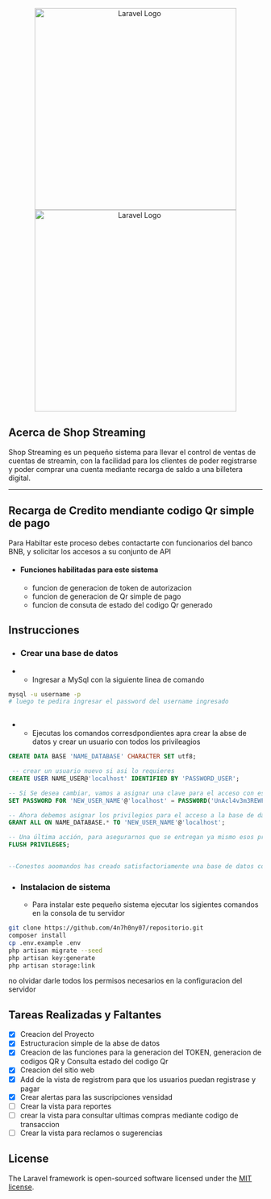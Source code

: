 <p align="center"><a href="https://laravel.com" target="_blank"><img src="https://raw.githubusercontent.com/laravel/art/master/logo-lockup/5%20SVG/2%20CMYK/1%20Full%20Color/laravel-logolockup-cmyk-red.svg" width="400" alt="Laravel Logo"></a>
<a href="https://fassid.com" target="_blank"><img src="{{ asset('images/logos/logo.png')}}" width="400" alt="Laravel Logo"></a></p>


## Acerca de Shop Streaming

Shop Streaming es un pequeño sistema para llevar el control de ventas de cuentas de streamin, con la facilidad para los clientes de poder registrarse y poder comprar una cuenta mediante recarga de saldo a una billetera digital.

------------------------------------------------------------------------------------------------

## Recarga de Credito mendiante codigo Qr simple de pago

Para Habiltar este proceso debes contactarte con funcionarios del banco BNB, y solicitar los accesos a su conjunto de API
 
 - #### Funciones habilitadas para este sistema
   
   - funcion de generacion de token de autorizacion
   - funcion de generacion de Qr simple de pago
   - funcion de consuta de estado del codigo Qr generado

## Instrucciones

- ### Crear una base de datos 
- - Ingresar a MySql con la siguiente linea de comando


```sh
mysql -u username -p
# luego te pedira ingresar el password del username ingresado
 
```
- - Ejecutas los comandos corresdpondientes apra crear la abse de datos y crear un usuario con todos los privileagios 
```sql
CREATE DATA BASE 'NAME_DATABASE' CHARACTER SET utf8;

 -- crear un usuario nuevo si asi lo requieres
CREATE USER NAME_USER@'localhost' IDENTIFIED BY 'PASSWORD_USER';

-- Si Se desea cambiar, vamos a asignar una clave para el acceso con este usuario de esta manera. 
SET PASSWORD FOR 'NEW_USER_NAME'@'localhost' = PASSWORD('UnAcl4v3m3REWF4334da5634sda3FDAS43434uyDiFiCiL');

-- Ahora debemos asignar los privilegios para el acceso a la base de datos que nos interesa que acceda este usuario nuevo. 
GRANT ALL ON NAME_DATABASE.* TO 'NEW_USER_NAME'@'localhost';

-- Una última acción, para asegurarnos que se entregan ya mismo esos privilegios, se reinicia la caché y todo lo que haga falta para que todo esté funcionando como se espera. 
FLUSH PRIVILEGES;


--Conestos aoomandos has creado satisfactoriamente una base de datos con su usuario para esa base de datos
```

- ### Instalacion de sistema
   - Para instalar este pequeño sistema ejecutar los sigientes comandos en la consola de tu servidor

```sh
git clone https://github.com/4n7h0ny07/repositorio.git
composer install
cp .env.example .env
php artisan migrate --seed
php artisan key:generate
php artisan storage:link

```
 no olvidar darle todos los permisos necesarios en la configuracion del servidor

## Tareas Realizadas y Faltantes

- [x] Creacion del Proyecto
- [x] Estructuracion simple de la abse de datos 
- [x] Creacion de las funciones para la generacion del TOKEN, generacion de codigos QR y Consulta estado del codigo Qr
- [x] Creacion del sitio web
- [x] Add de la vista de registrom para que los usuarios puedan registrase y pagar
- [x] Crear alertas para las suscripciones vensidad 
- [ ] Crear la vista para reportes
- [ ] crear la vista para consultar ultimas compras mediante codigo de transaccion
- [ ] Crear la vista para reclamos o sugerencias   
## License

The Laravel framework is open-sourced software licensed under the [MIT license](https://opensource.org/licenses/MIT).
